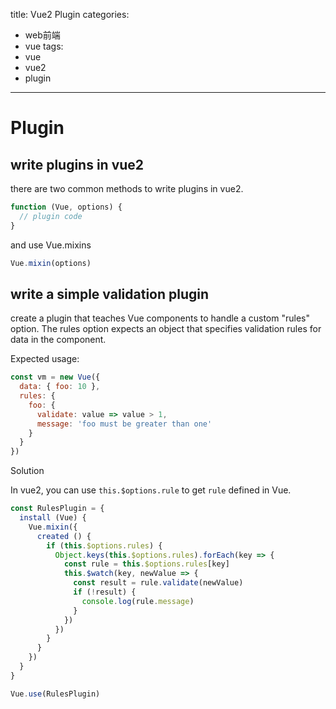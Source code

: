 title: Vue2 Plugin
categories:
- web前端
- vue
tags:
- vue
- vue2
- plugin
---

# Plugin

## write plugins in vue2

there are two common methods to write plugins in vue2.

```js
function (Vue, options) {
  // plugin code
}
```

and use Vue.mixins

```js
Vue.mixin(options)
```

## write a simple validation plugin

create a plugin that teaches Vue components to handle a custom "rules" option. The rules option expects an object that specifies validation rules for data in the component.

Expected usage:

```js
const vm = new Vue({
  data: { foo: 10 },
  rules: {
    foo: {
      validate: value => value > 1,
      message: 'foo must be greater than one'
    }
  }
})

```

Solution

In vue2, you can use `this.$options.rule` to get `rule` defined in Vue.

```js
const RulesPlugin = {
  install (Vue) {
    Vue.mixin({
      created () {
        if (this.$options.rules) {
          Object.keys(this.$options.rules).forEach(key => {
            const rule = this.$options.rules[key]
            this.$watch(key, newValue => {
              const result = rule.validate(newValue)
              if (!result) {
                console.log(rule.message)
              }
            })
          })
        }
      }
    })
  }
}

Vue.use(RulesPlugin)
```